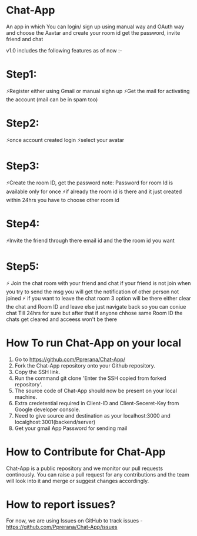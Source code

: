 # Chat-App
An app in which You can login/ sign up using manual way and OAuth way and choose the Aavtar and create your room id get the password, invite friend and chat 

v1.0 includes the following features as of now :-
# Step1:
  ⚡Register either using Gmail or manual sighn up 
  ⚡Get the mail for activating the account (mail can be in spam too)

# Step2: 
  ⚡once account created login 
  ⚡select your avatar 

# Step3:
  ⚡Create the room ID, get the password 
     note: Password for room Id is available only for once
  ⚡if already the room id is there and it just created within 24hrs you have to choose other room id

# Step4:
  ⚡Invite the friend through there email id and the the room id you want 

# Step5:
  ⚡ Join the chat room with your friend and chat if your friend is not join when you try to send the msg you will get the notification of other person not joined 
  ⚡ if you want to leave the chat room 3 option will be there either clear the chat and Room ID and leave else just navigate back so you can coniue chat Till 24hrs for sure but after that if anyone chhose 
      same  Room ID the chats get cleared and acceess won't be there 
      
# How To run Chat-App on your local
   1. Go to https://github.com/Pprerana/Chat-App/
   2. Fork the Chat-App repository onto your Github repository.
   3. Copy the SSH link.
   4. Run the command git clone 'Enter the SSH copied from forked repository'.
   5. The source code of Chat-App should now be present on your local machine.
   6. Extra credetential required in Client-ID and Client-Seceret-Key from Google developer console.
   7. Need to give source and destination as your localhost:3000 and localghost:3001(backend/server)
   8. Get your gmail App Password for sending mail

# How to Contribute for Chat-App
Chat-App is a public repository and we monitor our pull requests continously. You can raise a pull request for any contributions and the team will look into it and merge or suggest changes accordingly.

 # How to report issues? 
 For now, we are using Issues on GitHub to track issues - https://github.com/Pprerana/Chat-App/issues

